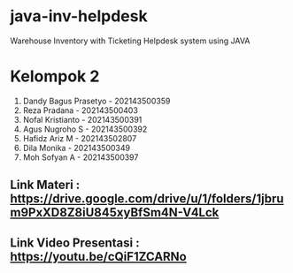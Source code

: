 # java-inv-helpdesk
Warehouse Inventory with Ticketing Helpdesk system using JAVA

# Kelompok 2
1. Dandy Bagus Prasetyo - 202143500359
2. Reza Pradana - 202143500403
3. Nofal Kristianto - 202143500391
4. Agus Nugroho S - 202143500392
5. Hafidz Ariz M - 202143502807
6. Dila Monika - 202143500349
7. Moh Sofyan A - 202143500397

## Link Materi : https://drive.google.com/drive/u/1/folders/1jbrum9PxXD8Z8iU845xyBfSm4N-V4Lck

## Link Video Presentasi : https://youtu.be/cQiF1ZCARNo

